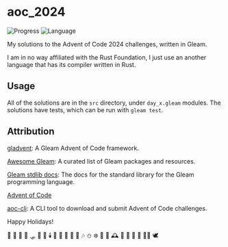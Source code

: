 # aoc_2024

<!-- [![Package Version](https://img.shields.io/hexpm/v/aoc_2024)](https://hex.pm/packages/aoc_2024)
[![Hex Docs](https://img.shields.io/badge/hex-docs-ffaff3)](https://hexdocs.pm/aoc_2024/) -->
![Progress](https://img.shields.io/badge/Progress-6%2F25-ffaff3?style=for-the-badge)
![Language](https://img.shields.io/badge/Language-Gleam_⭐-ffaff3?style=for-the-badge)

My solutions to the Advent of Code 2024 challenges, written in Gleam.

I am in no way affiliated with the Rust Foundation, I just use an another language
that has its compiler written in Rust.

## Usage

All of the solutions are in the `src` directory, under `day_x.gleam` modules.
The solutions have tests, which can be run with `gleam test`.

## Attribution

[gladvent](https://github.com/TanklesXL/gladvent): A Gleam Advent of Code framework.

[Awesome Gleam](https://github.com/gleam-lang/awesome-gleam): A curated list of Gleam packages and resources.

[Gleam stdlib docs](https://hexdocs.pm/gleam_stdlib/): The docs for the standard library for the Gleam programming language.

[Advent of Code](https://adventofcode.com/2024)

[aoc-cli](https://github.com/scarvalhojr/aoc-cli): A CLI tool to download and submit Advent of Code challenges.

Happy Holidays!

 🎄 🎅 🤶 🦌 🛷 🎁 🔔 🕯️ 🧦 🎉 🍪 🥛 🍬 🎶 ⛄ ❄️ 🌟 🌲 🕰️ 🍾 🎂 🤗 🎊 🧑‍🎄 🕊️
